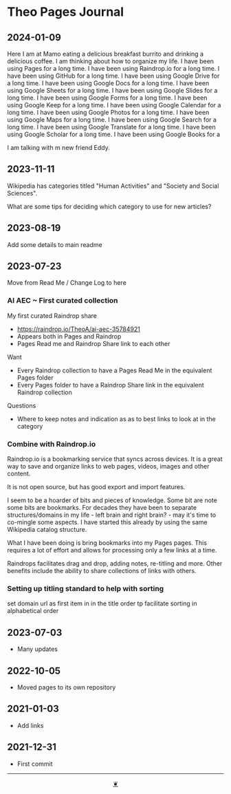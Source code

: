 # Theo Pages Journal

## 2024-01-09

Here I am at Mamo eating a delicious breakfast burrito and drinking a delicious coffee. I am thinking about how to organize my life. I have been using Pages for a long time. I have been using Raindrop.io for a long time. I have been using GitHub for a long time. I have been using Google Drive for a long time. I have been using Google Docs for a long time. I have been using Google Sheets for a long time. I have been using Google Slides for a long time. I have been using Google Forms for a long time. I have been using Google Keep for a long time. I have been using Google Calendar for a long time. I have been using Google Photos for a long time. I have been using Google Maps for a long time. I have been using Google Search for a long time. I have been using Google Translate for a long time. I have been using Google Scholar for a long time. I have been using Google Books for a

I am talking with m new friend Eddy.


## 2023-11-11

Wikipedia has categories titled "Human Activities" and "Society and Social Sciences".

What are some tips for deciding which category to use for new articles?


## 2023-08-19

Add some details to main readme

## 2023-07-23

Move from Read Me / Change Log to here

### AI AEC ~ First curated collection

My first curated Raindrop share

* https://raindrop.io/TheoA/ai-aec-35784921
* Appears both in Pages and Raindrop
* Pages Read me and Raindrop Share link to each other

Want
* Every Raindrop collection to have a Pages Read Me in the equivalent Pages folder
* Every Pages folder to have a Raindrop Share link in the equivalent Raindrop collection

Questions
* Where to keep notes and indication as as to best links to look at in the category


### Combine with Raindrop.io

Raindrop.io is a bookmarking service that syncs across devices. It is a great way to save and organize links to web pages, videos, images and other content.

It is not open source, but has good export and import features.

I seem to be a hoarder of bits and pieces of knowledge. Some bit are note some bits are bookmarks. For decades they have been to separate structures/domains in my life - left brain and right brain? - may it's time to co-mingle some aspects. I have started this already by using the same Wikipedia catalog structure.

What I have been doing is bring bookmarks into my Pages pages. This requires a lot of effort and allows for processing only a few links at a time.

Raindrops facilitates drag and drop, adding notes, re-titling and more. Other benefits include the ability to share collections of links with others.

### Setting up titling standard to help with sorting

set domain url as first item in in the title order tp facilitate sorting in alphabetical order

## 2023-07-03

* Many updates

## 2022-10-05

* Moved pages to its own repository

## 2021-01-03

* Add links

## 2021-12-31

* First commit

***

<center title="Hello! Click me to go up to the top" ><a class=aDingbat href=javascript:window.scrollTo(0,0);> ❦ </a></center>

